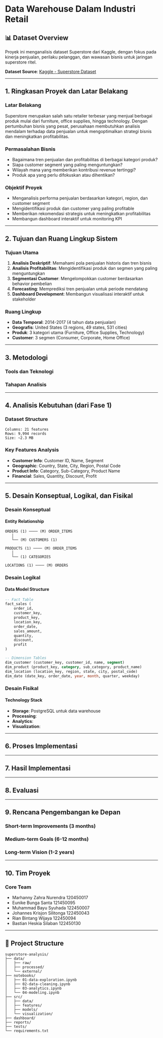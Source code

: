 # Data Warehouse Dalam Industri Retail

## 📊 Dataset Overview
Proyek ini menganalisis dataset Superstore dari Kaggle, dengan fokus pada kinerja penjualan, perilaku pelanggan, dan wawasan bisnis untuk jaringan superstore ritel.

**Dataset Source**: [Kaggle - Superstore Dataset](https://www.kaggle.com/datasets/roopacalistus/superstore)

---

## 1. Ringkasan Proyek dan Latar Belakang

### Latar Belakang
Superstore merupakan salah satu retailer terbesar yang menjual berbagai produk mulai dari furniture, office supplies, hingga technology. Dengan pertumbuhan bisnis yang pesat, perusahaan membutuhkan analisis mendalam terhadap data penjualan untuk mengoptimalkan strategi bisnis dan meningkatkan profitabilitas.

### Permasalahan Bisnis
- Bagaimana tren penjualan dan profitabilitas di berbagai kategori produk?
- Siapa customer segment yang paling menguntungkan?
- Wilayah mana yang memberikan kontribusi revenue tertinggi?
- Produk apa yang perlu difokuskan atau dihentikan?

### Objektif Proyek
- Menganalisis performa penjualan berdasarkan kategori, region, dan customer segment
- Mengidentifikasi produk dan customer yang paling profitable
- Memberikan rekomendasi strategis untuk meningkatkan profitabilitas
- Membangun dashboard interaktif untuk monitoring KPI

---

## 2. Tujuan dan Ruang Lingkup Sistem

### Tujuan Utama
1. **Analisis Deskriptif**: Memahami pola penjualan historis dan tren bisnis
2. **Analisis Profitabilitas**: Mengidentifikasi produk dan segmen yang paling menguntungkan
3. **Segmentasi Customer**: Mengelompokkan customer berdasarkan behavior pembelian
4. **Forecasting**: Memprediksi tren penjualan untuk periode mendatang
5. **Dashboard Development**: Membangun visualisasi interaktif untuk stakeholder

### Ruang Lingkup
- **Data Temporal**: 2014-2017 (4 tahun data penjualan)
- **Geografis**: United States (3 regions, 49 states, 531 cities)
- **Produk**: 3 kategori utama (Furniture, Office Supplies, Technology)
- **Customer**: 3 segmen (Consumer, Corporate, Home Office)

---

## 3. Metodologi

### Tools dan Teknologi

### Tahapan Analisis


---

## 4. Analisis Kebutuhan (dari Fase 1)

### Dataset Structure
```
Columns: 21 features
Rows: 9,994 records
Size: ~2.3 MB
```

### Key Features Analysis
- **Customer Info**: Customer ID, Name, Segment
- **Geographic**: Country, State, City, Region, Postal Code
- **Product Info**: Category, Sub-Category, Product Name
- **Financial**: Sales, Quantity, Discount, Profit

---

## 5. Desain Konseptual, Logikal, dan Fisikal

### Desain Konseptual
#### Entity Relationship
```
ORDERS (1) ──── (M) ORDER_ITEMS
   │
   └── (M) CUSTOMERS (1)
   
PRODUCTS (1) ──── (M) ORDER_ITEMS
   │
   └── (1) CATEGORIES

LOCATIONS (1) ──── (M) ORDERS
```

### Desain Logikal
#### Data Model Structure
```sql
-- Fact Table
fact_sales (
    order_id,
    customer_key,
    product_key,
    location_key,
    order_date,
    sales_amount,
    quantity,
    discount,
    profit
)

-- Dimension Tables
dim_customer (customer_key, customer_id, name, segment)
dim_product (product_key, category, sub_category, product_name)
dim_location (location_key, region, state, city, postal_code)
dim_date (date_key, order_date, year, month, quarter, weekday)
```

### Desain Fisikal
#### Technology Stack
- **Storage**: PostgreSQL untuk data warehouse
- **Processing**: 
- **Analytics**: 
- **Visualization**: 

---

## 6. Proses Implementasi


---

## 7. Hasil Implementasi



---

## 8. Evaluasi




---

## 9. Rencana Pengembangan ke Depan

### Short-term Improvements (3 months)


### Medium-term Goals (6-12 months)


### Long-term Vision (1-2 years)


---

## 10. Tim Proyek

### Core Team
- Marhanny Zahra Nurendra 	120450017
- Eunike Bunga Santa		121450095
- Muhammad Bayu Syuhada	122450007
- Johannes Krisjon Silitonga	122450043
- Rian Bintang Wijaya		122450094
- Bastian Heskia Silaban	122450130

---

## 📁 Project Structure
```
superstore-analysis/
├── data/
│   ├── raw/
│   ├── processed/
│   └── external/
├── notebooks/
│   ├── 01-data-exploration.ipynb
│   ├── 02-data-cleaning.ipynb
│   ├── 03-analytics.ipynb
│   └── 04-modeling.ipynb
├── src/
│   ├── data/
│   ├── features/
│   ├── models/
│   └── visualization/
├── dashboard/
├── reports/
├── tests/
└── requirements.txt
```
